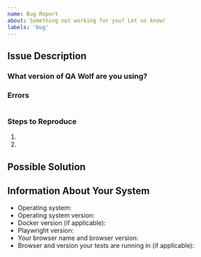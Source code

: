 ```yaml
---
name: Bug Report
about: Something not working for you? Let us know!
labels: 'bug'
---
```

<!--
This text is a template for reporting bugs correctly, which helps us to fix
them quickly. These are comments, which you may either leave or delete after
reading. Do not delete anything else from this template, and fill out every
section.

If you think this might be your misunderstanding rather than an actual bug,
please [ask in our chat](https://gitter.im/qawolf/community) first.
-->

## Issue Description
<!--
Briefly describe the problem here. You will provide more details
in subsections below. Consider including screen shots, GIFs, or
videos to help explain.
-->


### What version of QA Wolf are you using?


### Errors
<!--
If any text errors are logged, copy them and paste between the triple-backtick
lines below. Otherwise delete this section.
-->
```

```

### Steps to Reproduce
<!--
What exact steps will reproduce this issue every time? What happens
after the last step versus what you expected to happen?
-->
1.
2.

## Possible Solution
<!--
If you think you know how this could be solved, describe your proposed
solution here. Include links to files or specific lines of code on GitHub
if relevant. Otherwise delete this section.
-->

## Information About Your System

- Operating system:
- Operating system version:
- Docker version (if applicable):
- Playwright version:
- Your browser name and browser version:
- Browser and version your tests are running in (if applicable):

